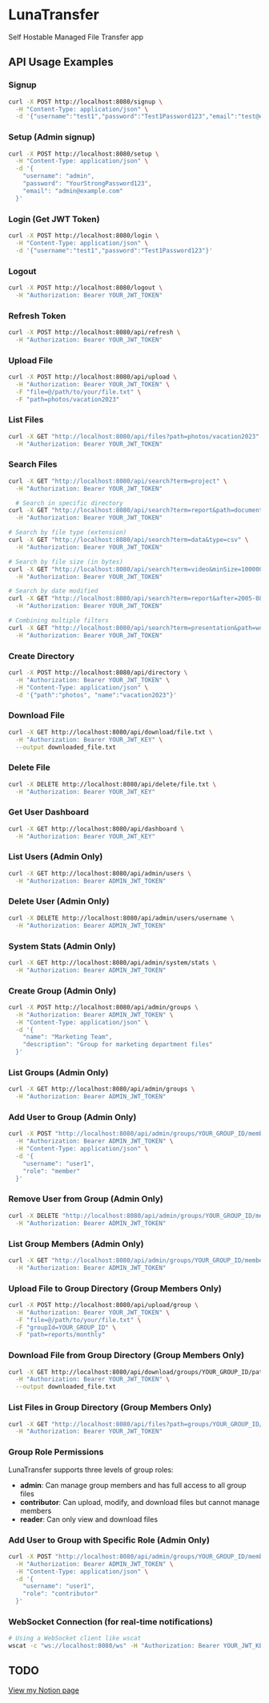 # **LunaTransfer**

Self Hostable Managed File Transfer app

## API Usage Examples

### Signup

```bash
curl -X POST http://localhost:8080/signup \
  -H "Content-Type: application/json" \
  -d '{"username":"test1","password":"Test1Password123","email":"test@example.com","role":"user"}'
```

### Setup (Admin signup)

```bash
curl -X POST http://localhost:8080/setup \
  -H "Content-Type: application/json" \
  -d '{
    "username": "admin",
    "password": "YourStrongPassword123",
    "email": "admin@example.com"
  }'
```

### Login (Get JWT Token)

```bash
curl -X POST http://localhost:8080/login \
  -H "Content-Type: application/json" \
  -d '{"username":"test1","password":"Test1Password123"}'
```

### Logout

```bash
curl -X POST http://localhost:8080/logout \
  -H "Authorization: Bearer YOUR_JWT_TOKEN"
```

### Refresh Token

```bash
curl -X POST http://localhost:8080/api/refresh \
  -H "Authorization: Bearer YOUR_JWT_TOKEN"
```

### Upload File

```bash
curl -X POST http://localhost:8080/api/upload \
  -H "Authorization: Bearer YOUR_JWT_TOKEN" \
  -F "file=@/path/to/your/file.txt" \
  -F "path=photos/vacation2023"
```

### List Files

```bash
curl -X GET "http://localhost:8080/api/files?path=photos/vacation2023" \
  -H "Authorization: Bearer YOUR_JWT_TOKEN"
```

### Search Files

```bash
curl -X GET "http://localhost:8080/api/search?term=project" \
  -H "Authorization: Bearer YOUR_JWT_TOKEN"

  # Search in specific directory
curl -X GET "http://localhost:8080/api/search?term=report&path=documents" \
  -H "Authorization: Bearer YOUR_JWT_TOKEN"

# Search by file type (extension)
curl -X GET "http://localhost:8080/api/search?term=data&type=csv" \
  -H "Authorization: Bearer YOUR_JWT_TOKEN"

# Search by file size (in bytes)
curl -X GET "http://localhost:8080/api/search?term=video&minSize=1000000&maxSize=5000000" \
  -H "Authorization: Bearer YOUR_JWT_TOKEN"

# Search by date modified
curl -X GET "http://localhost:8080/api/search?term=report&after=2005-08-08&before=2005-08-08" \
  -H "Authorization: Bearer YOUR_JWT_TOKEN"

# Combining multiple filters
curl -X GET "http://localhost:8080/api/search?term=presentation&path=work&type=pptx&minSize=500000" \
  -H "Authorization: Bearer YOUR_JWT_TOKEN"
```

### Create Directory

```bash
curl -X POST http://localhost:8080/api/directory \
  -H "Authorization: Bearer YOUR_JWT_TOKEN" \
  -H "Content-Type: application/json" \
  -d '{"path":"photos", "name":"vacation2023"}'
```

### Download File

```bash
curl -X GET http://localhost:8080/api/download/file.txt \
  -H "Authorization: Bearer YOUR_JWT_KEY" \
  --output downloaded_file.txt
```

### Delete File

```bash
curl -X DELETE http://localhost:8080/api/delete/file.txt \
  -H "Authorization: Bearer YOUR_JWT_KEY"
```

### Get User Dashboard

```bash
curl -X GET http://localhost:8080/api/dashboard \
  -H "Authorization: Bearer YOUR_JWT_KEY"
```

### List Users (Admin Only)

```bash
curl -X GET http://localhost:8080/api/admin/users \
  -H "Authorization: Bearer ADMIN_JWT_TOKEN"
```

### Delete User (Admin Only)

```bash
curl -X DELETE http://localhost:8080/api/admin/users/username \
  -H "Authorization: Bearer ADMIN_JWT_TOKEN"
```

### System Stats (Admin Only)

```bash
curl -X GET http://localhost:8080/api/admin/system/stats \
  -H "Authorization: Bearer ADMIN_JWT_TOKEN"
```

### Create Group (Admin Only)

```bash
curl -X POST http://localhost:8080/api/admin/groups \
  -H "Authorization: Bearer ADMIN_JWT_TOKEN" \
  -H "Content-Type: application/json" \
  -d '{
    "name": "Marketing Team",
    "description": "Group for marketing department files"
  }'
```

### List Groups (Admin Only)

```bash
curl -X GET http://localhost:8080/api/admin/groups \
  -H "Authorization: Bearer ADMIN_JWT_TOKEN"
```

### Add User to Group (Admin Only)

```bash
curl -X POST "http://localhost:8080/api/admin/groups/YOUR_GROUP_ID/members" \
  -H "Authorization: Bearer ADMIN_JWT_TOKEN" \
  -H "Content-Type: application/json" \
  -d '{
    "username": "user1",
    "role": "member"
  }'
```

### Remove User from Group (Admin Only)

```bash
curl -X DELETE "http://localhost:8080/api/admin/groups/YOUR_GROUP_ID/members/username" \
  -H "Authorization: Bearer ADMIN_JWT_TOKEN"
```

### List Group Members (Admin Only)

```bash
curl -X GET "http://localhost:8080/api/admin/groups/YOUR_GROUP_ID/members" \
  -H "Authorization: Bearer ADMIN_JWT_TOKEN"
```

### Upload File to Group Directory (Group Members Only)

```bash
curl -X POST http://localhost:8080/api/upload/group \
  -H "Authorization: Bearer YOUR_JWT_TOKEN" \
  -F "file=@/path/to/your/file.txt" \
  -F "groupId=YOUR_GROUP_ID" \
  -F "path=reports/monthly"
```

### Download File from Group Directory (Group Members Only)

```bash
curl -X GET http://localhost:8080/api/download/groups/YOUR_GROUP_ID/path/to/file.txt \
  -H "Authorization: Bearer YOUR_JWT_TOKEN" \
  --output downloaded_file.txt
```

### List Files in Group Directory (Group Members Only)

```bash
curl -X GET "http://localhost:8080/api/files?path=groups/YOUR_GROUP_ID/reports" \
  -H "Authorization: Bearer YOUR_JWT_TOKEN"
```

### Group Role Permissions

LunaTransfer supports three levels of group roles:

- **admin**: Can manage group members and has full access to all group files
- **contributor**: Can upload, modify, and download files but cannot manage members
- **reader**: Can only view and download files

### Add User to Group with Specific Role (Admin Only)

```bash
curl -X POST "http://localhost:8080/api/admin/groups/YOUR_GROUP_ID/members" \
  -H "Authorization: Bearer ADMIN_JWT_TOKEN" \
  -H "Content-Type: application/json" \
  -d '{
    "username": "user1",
    "role": "contributor"
  }'
```

### WebSocket Connection (for real-time notifications)

```bash
# Using a WebSocket client like wscat
wscat -c "ws://localhost:8080/ws" -H "Authorization: Bearer YOUR_JWT_KEY"
```

## TODO
[View my Notion page](https://jiprettycool.notion.site/)
